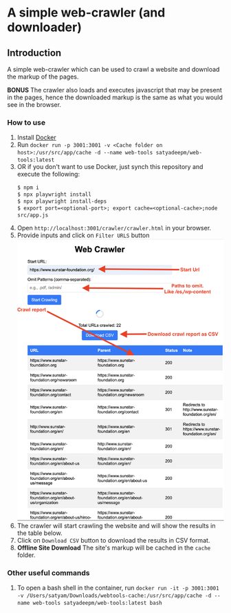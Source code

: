 # A simple web-crawler (and downloader)

## Introduction
A simple web-crawler which can be used to crawl a website and download the markup of the pages.

**BONUS**  The crawler also loads and executes javascript that may be present in the pages, hence the downloaded markup is the same as what you would see in the browser.

### How to use
1. Install [Docker](https://docs.docker.com/get-docker/)
2. Run `docker run -p 3001:3001 -v <Cache folder on host>:/usr/src/app/cache -d --name web-tools satyadeepm/web-tools:latest`
3. OR if you don't want to use Docker, just synch this repository and execute the following:
    ```
    $ npm i
    $ npx playwright install
    $ npx playwright install-deps
    $ export port=<optional-port>; export cache=<optional-cache>;node src/app.js
    ```
5. Open `http://localhost:3001/crawler/crawler.html` in your browser.
6. Provide inputs and click on `Filter URLS` button
![Local Image](images/crawler.png)
7. The crawler will start crawling the website and will show the results in the table below.
8. Click on `Download CSV` button to download the results in CSV format.
9. **Offline Site Download** The site's markup will be cached in the `cache` folder.

### Other useful commands
1. To open a bash shell in the container, run `docker run -it -p 3001:3001 -v /Users/satyam/Downloads/webtools-cache:/usr/src/app/cache -d --name web-tools satyadeepm/web-tools:latest bash`

